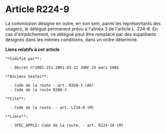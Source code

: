 # Article R224-9

La commission désigne en outre, en son sein, parmi les représentants des usagers, le délégué permanent prévu à l'alinéa 3 de
l'article L. 224-8. En cas d'empêchement, ce délégué peut être remplacé par des suppléants désignés dans les mêmes
conditions, dans un ordre déterminé.

**Liens relatifs à cet article**

	**Codifié par**:

	  - Décret n°2001-251 2001-03-22 JORF 25 mars 2001

	**Anciens textes**:

	  - Code de la route - art. R268-3 (Ab)
	  - Code de la route R268-3

	**Cite**:

	  - Code de la route. - art. L224-8 (M)

	**Liens**:

	  - SPEC_APPLI: Code de la route. - art. R224-18 (M)
